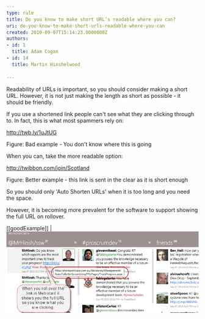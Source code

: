 ```yaml
---
type: rule
title: Do you know to make short URL’s readable where you can?
uri: do-you-know-to-make-short-urls-readable-where-you-can
created: 2010-09-07T15:14:23.0000000Z
authors:
- id: 1
  title: Adam Cogan
- id: 14
  title: Martin Hinshelwood

---
```


Readability of URLs is important, so you should consider making a short URL. However, it is not just making the length as short as possible - it should be friendly. 
 
If you use a shortened link people can't see what they are clicking through to. In fact, this is what most spammers rely on:

http://twb.ly/1uJtUG

Figure: Bad example - You don't know where this is going

When you can, take the more readable option:

http://twibbon.com/join/Scotland

Figure: Better example - this link is sent in the clear as it is short enough

So you should only 'Auto Shorten URLs' when it is too long and you need the space.

However, it is becoming more prevalent for the software to support showing the full URL on rollover.

[[goodExample]]
| ![the application does the heavy lifting for you](RulesSocialTwitterReadableURL.jpg "image")
